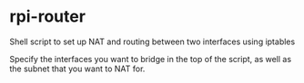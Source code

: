 # rpi-router
Shell script to set up NAT and routing between two interfaces using iptables

Specify the interfaces you want to bridge in the top of the script, as well as the subnet that you want to NAT for.
